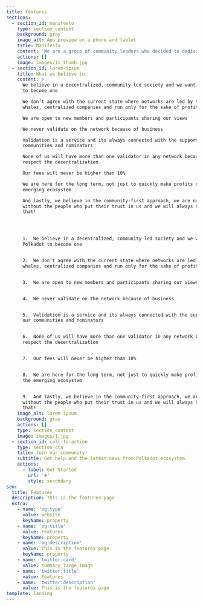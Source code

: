```yaml
---
title: Features
sections:
  - section_id: manifesto
    type: section_content
    background: gray
    image_alt: App preview on a phone and tablet
    title: Manifesto
    content: "We are a group of community leaders who decided to dedicate their professional lives to the Polkadot and its diverse ecosystem.\_\n\nEach of us created his own community, published the content, started validating on the network, and promoted Polkadot and its projects as much as he could. But most importantly, we started doing this because of the passion we share for the wonderful cryptocurrency technology - and the most promising project that is out there, the Polkadot!\n\nAside from publishing articles on Medium, tweeting about the newest events in the ecosystem, and supporting our community in understanding various aspects of Polkadot, we also validate on the network. We understand validation not only as a way to earn some profits (although that’s a nice bonus), we take it as a service to the network. What we care about the most is a healthy and organic growth of the ecosystem and we believe that only validators with deep roots in the community can provide that.\n\nUnfortunately, validating has become a business for many. There are big companies with enormous funding specialized in running their nodes - they usually run them on many networks and their only goal is increasing the profits. They do not care about the network, they do not care about the community and they definitely do not care about small players, believing in the better, decentralized world. Our opinion is that this is not how Satoshi Nakamoto imagined a trustless society, full of independent individuals and communities not only running the network but also supporting its users.\n\nAnd this is why we decided to join our forces, earn the trust of the community and become one of the strongest supporters of the Polkadot Ecosystem. So let us present you our manifesto, the set of principles we will always honor!\n\n"
    actions: []
    image: images/11_thumb.jpg
  - section_id: lorem-ipsum
    title: What we believe in
    content: >
      We believe in a decentralized, community-led society and we want Polkadot
      to become one

      We don’t agree with the current state where networks are led by the
      whales, centralized companies and run only for the sake of profit

      We are open to new members and participants sharing our views

      We never validate on the network because of business

      Validation is a service and its always connected with the support of our
      communities and nominators

      None of us will have more than one validator in any network because we
      respect the decentralization

      Our fees will never be higher than 10%

      We are here for the long term, not just to quickly make profits out of the
      emerging ecosystem

      And lastly, we believe in the community-first approach, we are nothing
      without the people who put their trust in us and we will always honor
      that!




      1.  We believe in a decentralized, community-led society and we want
      Polkadot to become one


      2.  We don’t agree with the current state where networks are led by the
      whales, centralized companies and run only for the sake of profit


      3.  We are open to new members and participants sharing our views


      4.  We never validate on the network because of business


      5.  Validation is a service and its always connected with the support of
      our communities and nominators


      6.  None of us will have more than one validator in any network because we
      respect the decentralization


      7.  Our fees will never be higher than 10%


      8.  We are here for the long term, not just to quickly make profits out of
      the emerging ecosystem


      9.  And lastly, we believe in the community-first approach, we are nothing
      without the people who put their trust in us and we will always honor
      that!
    image_alt: lorem-ipsum
    background: gray
    actions: []
    type: section_content
    image: images/1.jpg
  - section_id: call-to-action
    type: section_cta
    title: Join our community!
    subtitle: Get help and the latest news from Polkadot ecosystem.
    actions:
      - label: Get Started
        url: '#'
        style: secondary
seo:
  title: Features
  description: This is the features page
  extra:
    - name: 'og:type'
      value: website
      keyName: property
    - name: 'og:title'
      value: Features
      keyName: property
    - name: 'og:description'
      value: This is the features page
      keyName: property
    - name: 'twitter:card'
      value: summary_large_image
    - name: 'twitter:title'
      value: Features
    - name: 'twitter:description'
      value: This is the features page
template: landing
---
```

